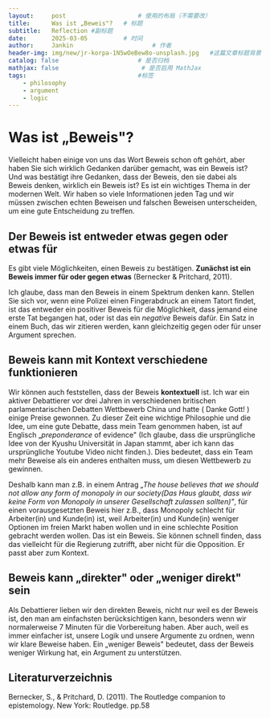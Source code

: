 ```yaml
---
layout:     post   				    # 使用的布局（不需要改）
title:      Was ist „Beweis"?  	# 标题 
subtitle:   Reflection #副标题
date:       2025-03-05 			# 时间
author:     Jankin 						# 作者
header-img: img/new/jr-korpa-1N5wOeBew8o-unsplash.jpg 	#这篇文章标题背景图片
catalog: false 						# 是否归档
mathjax: false                       # 是否启用 MathJax
tags:								#标签
    - philosophy
    - argument
    - logic
---
```

# Was ist „Beweis"?

Vielleicht haben einige von uns das Wort Beweis schon oft gehört, aber haben Sie sich wirklich Gedanken darüber gemacht, was ein Beweis ist? Und was bestätigt ihre Gedanken, dass der Beweis, den sie dabei als Beweis denken, wirklich ein Beweis ist? Es ist ein wichtiges Thema in der modernen Welt. Wir haben so viele Informationen jeden Tag und wir müssen zwischen echten Beweisen und falschen Beweisen unterscheiden, um eine gute Entscheidung zu treffen.

## Der Beweis ist entweder etwas gegen oder etwas für

Es gibt viele Möglichkeiten, einen Beweis zu bestätigen.
**Zunächst ist ein Beweis immer für oder gegen etwas**  (Bernecker & Pritchard, 2011).

Ich glaube, dass man den Beweis in einem Spektrum denken kann. Stellen Sie sich vor, wenn eine Polizei einen Fingerabdruck an einem Tatort findet, ist das entweder ein positiver Beweis für die Möglichkeit, dass jemand eine erste Tat begangen hat, oder ist das ein *negative* Beweis dafür. Ein Satz in einem Buch, das wir zitieren werden, kann gleichzeitig gegen oder für unser Argument sprechen.

## Beweis kann mit Kontext verschiedene funktionieren

Wir können auch feststellen, dass der Beweis **kontextuell** ist. Ich war ein aktiver Debattierer vor drei Jahren in verschiedenen britischen parlamentarischen Debatten Wettbewerb China und hatte ( Danke Gott! ) einige Preise gewonnen. Zu dieser Zeit eine wichtige Philosophie und die Idee, um eine gute Debatte, dass mein Team genommen haben, ist auf Englisch „*preponderance* of evidence" (Ich glaube, dass die ursprüngliche Idee von der Kyushu Universität in Japan stammt, aber ich kann das ursprüngliche Youtube Video nicht finden.). Dies bedeutet, dass ein Team mehr Beweise als ein anderes enthalten muss, um diesen Wettbewerb zu gewinnen.

Deshalb kann man z.B. in einem Antrag *„The house believes that we should not allow any form of monopoly in our society(Das Haus glaubt, dass wir keine Form von Monopoly in unserer Gesellschaft zulassen sollten)"*, für einen vorausgesetzten Beweis hier z.B., dass Monopoly schlecht für Arbeiter(in) und Kunde(in) ist, weil Arbeiter(in) und Kunde(in) weniger Optionen im freien Markt haben wollen und in eine schlechte Position gebracht werden wollen. Das ist ein Beweis. Sie können schnell finden, dass das vielleicht für die Regierung zutrifft, aber nicht für die Opposition. Er passt aber zum Kontext.

## Beweis kann „direkter" oder „weniger direkt" sein

Als Debattierer lieben wir den direkten Beweis, nicht nur weil es der Beweis ist, den man am einfachsten berücksichtigen kann, besonders wenn wir normalerweise 7 Minuten für die Vorbereitung haben. Aber auch, weil es immer einfacher ist, unsere Logik und unsere Argumente zu ordnen, wenn wir klare Beweise haben. Ein „weniger Beweis" bedeutet, dass der Beweis weniger Wirkung hat, ein Argument zu unterstützen.

## Literaturverzeichnis

Bernecker, S., & Pritchard, D. (2011). The Routledge companion to epistemology. New York: Routledge. pp.58
